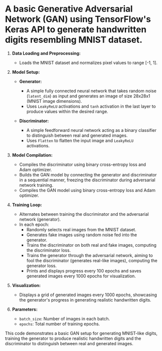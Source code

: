 # A basic Generative Adversarial Network (GAN) using TensorFlow's Keras API to generate handwritten digits resembling MNIST dataset.

1. **Data Loading and Preprocessing:**
    - Loads the MNIST dataset and normalizes pixel values to range [-1, 1].

2. **Model Setup:**
    - **Generator:**
        - A simple fully connected neural network that takes random noise (`latent_dim`) as input and generates an image of size 28x28x1 (MNIST image dimensions).
        - Uses `LeakyReLU` activations and `tanh` activation in the last layer to produce values within the desired range.

    - **Discriminator:**
        - A simple feedforward neural network acting as a binary classifier to distinguish between real and generated images.
        - Uses `Flatten` to flatten the input image and `LeakyReLU` activations.
    
3. **Model Compilation:**
    - Compiles the discriminator using binary cross-entropy loss and Adam optimizer.
    - Builds the GAN model by connecting the generator and discriminator in a sequential manner, freezing the discriminator during adversarial network training.
    - Compiles the GAN model using binary cross-entropy loss and Adam optimizer.

4. **Training Loop:**
    - Alternates between training the discriminator and the adversarial network (generator).
    - In each epoch:
        - Randomly selects real images from the MNIST dataset.
        - Generates fake images using random noise fed into the generator.
        - Trains the discriminator on both real and fake images, computing the discriminator loss.
        - Trains the generator through the adversarial network, aiming to fool the discriminator (generates real-like images), computing the generator loss.
        - Prints and displays progress every 100 epochs and saves generated images every 1000 epochs for visualization.

5. **Visualization:**
    - Displays a grid of generated images every 1000 epochs, showcasing the generator's progress in generating realistic handwritten digits.

6. **Parameters:**
    - `batch_size`: Number of images in each batch.
    - `epochs`: Total number of training epochs.

This code demonstrates a basic GAN setup for generating MNIST-like digits, training the generator to produce realistic handwritten digits and the discriminator to distinguish between real and generated images.
